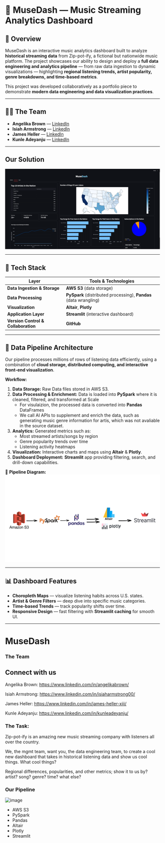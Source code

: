 

# 🎵 MuseDash — Music Streaming Analytics Dashboard  

## 📌 Overview  
MuseDash is an interactive music analytics dashboard built to analyze **historical streaming data** from Zip-pot-ify, a fictional but nationwide music platform. The project showcases our ability to design and deploy a **full data engineering and analytics pipeline** — from raw data ingestion to dynamic visualizations — highlighting **regional listening trends, artist popularity, genre breakdowns, and time-based metrics**.  

This project was developed collaboratively as a portfolio piece to demonstrate **modern data engineering and data visualization practices**.  

---

## 👩‍💻 The Team  
- **Angelika Brown** — [LinkedIn](https://www.linkedin.com/in/angelikabrown/) 
- **Isiah Armstrong**  — [LinkedIn](https://www.linkedin.com/in/isiaharmstrong00/) 
- **James Heller**  — [LinkedIn](https://www.linkedin.com/in/james-heller-xiii/) 
- **Kunle Adeyanju**  — [LinkedIn](https://www.linkedin.com/in/kunleadeyanju/) 

---

## Our Solution

![Screenshot](/App_Screenshot.png)

---

## 🚀 Tech Stack  

| Layer | Tools & Technologies |
|-------|----------------------|
| **Data Ingestion & Storage** | **AWS S3** (data storage)|
| **Data Processing** | **PySpark** (distributed processing), **Pandas** (data wrangling) |
| **Visualization** | **Altair**, **Plotly** |
| **Application Layer** | **Streamlit** (interactive dashboard) |
| **Version Control & Collaboration** | **GitHub** |

---

## 🔄 Data Pipeline Architecture  

Our pipeline processes millions of rows of listening data efficiently, using a combination of **cloud storage, distributed computing, and interactive front-end visualization**.  

**Workflow:**  
1. **Data Storage:** Raw Data files stored in AWS S3.  
2. **Data Processing & Enrichment:**   Data is loaded into **PySpark** where it is cleaned, filtered, and transformed at Scale
   - For visulaizion, the processed data is converted into **Pandas** DataFrames
   - We call AI APIs to supplement and enrich the data, such as generating music genre information for artis, which was not avaliable in the source dataset.
3. **Analytics:** Generated metrics such as:  
   - Most streamed artists/songs by region  
   - Genre popularity trends over time  
   - Listening activity heatmaps  
4. **Visualization:** Interactive charts and maps using **Altair** & **Plotly**.  
5. **Dashboard Deployment:** **Streamlit** app providing filtering, search, and drill-down capabilities.  

📌 **Pipeline Diagram:**  
![Pipeline](/MuseDash_Pipeline.png)  

---

## 📊 Dashboard Features  
- **Choropleth Maps** — visualize listening habits across U.S. states.  
- **Artist & Genre Filters** — deep dive into specific music categories.  
- **Time-based Trends** — track popularity shifts over time.  
- **Responsive Design** — fast filtering with **Streamlit caching** for smooth UI.  

---



# MuseDash

### The Team
## Connect with us
Angelika Brown: https://www.linkedin.com/in/angelikabrown/

Isiah Armstrong: https://www.linkedin.com/in/isiaharmstrong00/

James Heller: https://www.linkedin.com/in/james-heller-xiii/

Kunle Adeyanju: https://www.linkedin.com/in/kunleadeyanju/


### The Task:

Zip-pot-ify is an amazing new music streaming company with listeners all over the country.

We, the mgmt team, want you, the data engineering team, to create a cool new dashboard that takes in historical listening data and show us cool things. What cool things?

Regional differences, popularities, and other metrics; show it to us by? artist? song? genre? time? what else?




### Our Pipeline

![image](https://github.com/user-attachments/assets/16e80648-9c17-4af4-8bd2-51e5f6a9bae3)



* AWS S3
* PySpark
* Pandas
* Altair
* Plotly
* Streamlit

